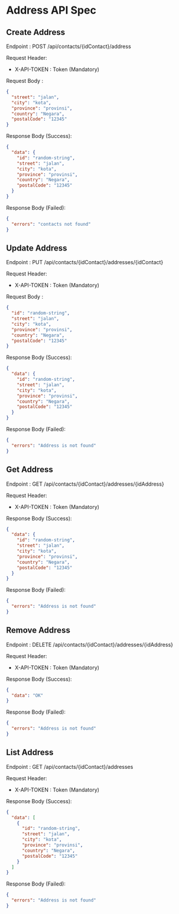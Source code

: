 # Address API Spec

## Create Address

Endpoint : POST /api/contacts/{idContact}/address

Request Header:
- X-API-TOKEN : Token (Mandatory)

Request Body :

```json
{
  "street": "jalan",
  "city": "kota",
  "province": "provinsi",
  "country": "Negara",
  "postalCode": "12345"
}
```

Response Body (Success):
```json
{
  "data": {
    "id": "random-string",
    "street": "jalan",
    "city": "kota",
    "province": "provinsi",
    "country": "Negara",
    "postalCode": "12345"
  }
}
```
Response Body (Failed):
```json
{
  "errors": "contacts not found"
}
```

## Update Address

Endpoint : PUT /api/contacts/{idContact}/addresses/{idContact}

Request Header:
- X-API-TOKEN : Token (Mandatory)

Request Body :

```json
{
  "id": "random-string",
  "street": "jalan",
  "city": "kota",
  "province": "provinsi",
  "country": "Negara",
  "postalCode": "12345"
}
```

Response Body (Success):
```json
{
  "data": {
    "id": "random-string",
    "street": "jalan",
    "city": "kota",
    "province": "provinsi",
    "country": "Negara",
    "postalCode": "12345"
  }
}
```
Response Body (Failed):
```json
{
  "errors": "Address is not found"
}
```


## Get Address

Endpoint : GET /api/contacts/{idContact}/addresses/{idAddress}

Request Header:
- X-API-TOKEN : Token (Mandatory)


Response Body (Success):
```json
{
  "data": {
    "id": "random-string",
    "street": "jalan",
    "city": "kota",
    "province": "provinsi",
    "country": "Negara",
    "postalCode": "12345"
  }
}
```
Response Body (Failed):
```json
{
  "errors": "Address is not found"
}
```

## Remove Address

Endpoint : DELETE /api/contacts/{idContact}/addresses/{idAddress}

Request Header:
- X-API-TOKEN : Token (Mandatory)

Response Body (Success):
```json
{
  "data": "OK"
}
```
Response Body (Failed):
```json
{
  "errors": "Address is not found"
}
```

## List Address

Endpoint : GET /api/contacts/{idContact}/addresses

Request Header:
- X-API-TOKEN : Token (Mandatory)

Response Body (Success):
```json
{
  "data": [
    {
      "id": "random-string",
      "street": "jalan",
      "city": "kota",
      "province": "provinsi",
      "country": "Negara",
      "postalCode": "12345"
    }
  ]
}
```
Response Body (Failed):
```json
{
  "errors": "Address is not found"
}
```
